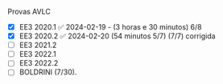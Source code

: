 Provas AVLC 
- [x] EE3 2020.1 ✅ 2024-02-19 - ($3$ horas e $30$ minutos) 6/8
- [x] EE3 2020.2 ✅ 2024-02-20 ($54$ minutos 5/7) ($7/7$) corrigida
- [ ] EE3 2021.2
- [ ] EE3 2022.1
- [ ] EE3 2022.2
- [ ] BOLDRINI $(7 / 30)$.